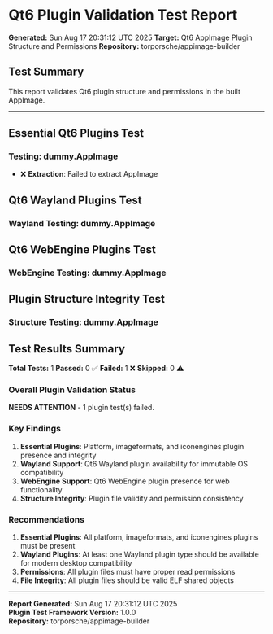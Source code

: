 # Qt6 Plugin Validation Test Report

**Generated:** Sun Aug 17 20:31:12 UTC 2025
**Target:** Qt6 AppImage Plugin Structure and Permissions
**Repository:** torporsche/appimage-builder

## Test Summary

This report validates Qt6 plugin structure and permissions in the built AppImage.

---

## Essential Qt6 Plugins Test

### Testing: dummy.AppImage

- ❌ **Extraction**: Failed to extract AppImage

## Qt6 Wayland Plugins Test

### Wayland Testing: dummy.AppImage


## Qt6 WebEngine Plugins Test

### WebEngine Testing: dummy.AppImage


## Plugin Structure Integrity Test

### Structure Testing: dummy.AppImage


## Test Results Summary

**Total Tests:** 1
**Passed:** 0 ✅
**Failed:** 1 ❌
**Skipped:** 0 ⚠️

### Overall Plugin Validation Status

**NEEDS ATTENTION** - 1 plugin test(s) failed.

### Key Findings

1. **Essential Plugins**: Platform, imageformats, and iconengines plugin presence and integrity
2. **Wayland Support**: Qt6 Wayland plugin availability for immutable OS compatibility
3. **WebEngine Support**: Qt6 WebEngine plugin presence for web functionality
4. **Structure Integrity**: Plugin file validity and permission consistency

### Recommendations

1. **Essential Plugins**: All platform, imageformats, and iconengines plugins must be present
2. **Wayland Plugins**: At least one Wayland plugin type should be available for modern desktop compatibility
3. **Permissions**: All plugin files must have proper read permissions
4. **File Integrity**: All plugin files should be valid ELF shared objects

---

**Report Generated:** Sun Aug 17 20:31:12 UTC 2025  
**Plugin Test Framework Version:** 1.0.0  
**Repository:** torporsche/appimage-builder
